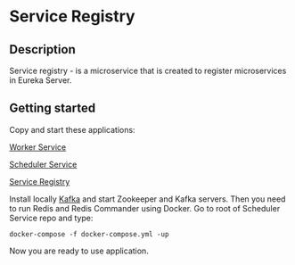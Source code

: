 # Service Registry

## Description
Service registry - is a microservice that is created to register microservices in Eureka Server.

## Getting started
Copy and start these applications: 

[Worker Service](https://github.com/artyomzabotin/Worker-Service)

[Scheduler Service](https://github.com/artyomzabotin/Schedule-Service)

[Service Registry](https://github.com/artyomzabotin/Service-Registry)

Install locally [Kafka](https://kafka.apache.org/downloads) and start Zookeeper and Kafka servers. Then you need to run Redis and Redis Commander using Docker. Go to root of Scheduler Service repo and type:

````
docker-compose -f docker-compose.yml -up
````

Now you are ready to use application.

